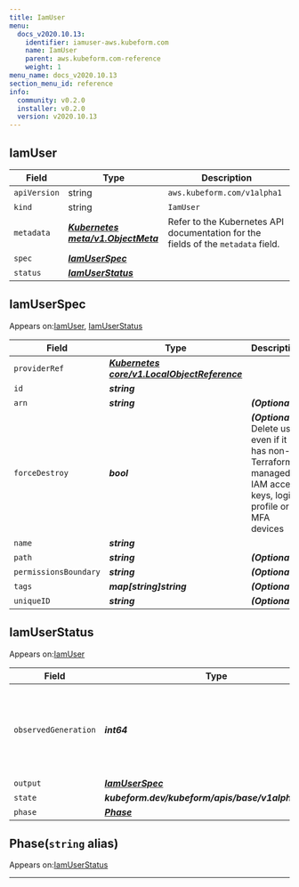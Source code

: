 ```yaml
---
title: IamUser
menu:
  docs_v2020.10.13:
    identifier: iamuser-aws.kubeform.com
    name: IamUser
    parent: aws.kubeform.com-reference
    weight: 1
menu_name: docs_v2020.10.13
section_menu_id: reference
info:
  community: v0.2.0
  installer: v0.2.0
  version: v2020.10.13
---
```


## IamUser
| Field | Type | Description |
| ------ | ----- | ----------- |
| `apiVersion` | string | `aws.kubeform.com/v1alpha1` |
|    `kind` | string | `IamUser` |
| `metadata` | ***[Kubernetes meta/v1.ObjectMeta](https://kubernetes.io/docs/reference/generated/kubernetes-api/v1.13/#objectmeta-v1-meta)***|Refer to the Kubernetes API documentation for the fields of the `metadata` field.|
| `spec` | ***[IamUserSpec](#iamuserspec)***||
| `status` | ***[IamUserStatus](#iamuserstatus)***||
## IamUserSpec

Appears on:[IamUser](#iamuser), [IamUserStatus](#iamuserstatus)

| Field | Type | Description |
| ------ | ----- | ----------- |
| `providerRef` | ***[Kubernetes core/v1.LocalObjectReference](https://kubernetes.io/docs/reference/generated/kubernetes-api/v1.13/#localobjectreference-v1-core)***||
| `id` | ***string***||
| `arn` | ***string***| ***(Optional)*** |
| `forceDestroy` | ***bool***| ***(Optional)*** Delete user even if it has non-Terraform-managed IAM access keys, login profile or MFA devices|
| `name` | ***string***||
| `path` | ***string***| ***(Optional)*** |
| `permissionsBoundary` | ***string***| ***(Optional)*** |
| `tags` | ***map[string]string***| ***(Optional)*** |
| `uniqueID` | ***string***| ***(Optional)*** |
## IamUserStatus

Appears on:[IamUser](#iamuser)

| Field | Type | Description |
| ------ | ----- | ----------- |
| `observedGeneration` | ***int64***| ***(Optional)*** Resource generation, which is updated on mutation by the API Server.|
| `output` | ***[IamUserSpec](#iamuserspec)***| ***(Optional)*** |
| `state` | ***kubeform.dev/kubeform/apis/base/v1alpha1.State***| ***(Optional)*** |
| `phase` | ***[Phase](#phase)***| ***(Optional)*** |
## Phase(`string` alias)

Appears on:[IamUserStatus](#iamuserstatus)

---
